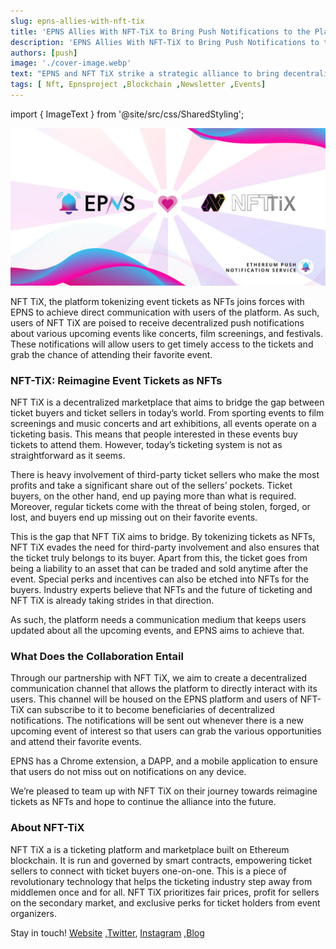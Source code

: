 ```yaml
---
slug: epns-allies-with-nft-tix
title: 'EPNS Allies With NFT-TiX to Bring Push Notifications to the Platform'
description: 'EPNS Allies With NFT-TiX to Bring Push Notifications to the Platform'
authors: [push]
image: './cover-image.webp'
text: "EPNS and NFT TiX strike a strategic alliance to bring decentralized push notifications for users."
tags: [ Nft, Epnsproject ,Blockchain ,Newsletter ,Events]
---
```

import { ImageText } from '@site/src/css/SharedStyling';

![Cover image of EPNS Allies With NFT-TiX to Bring Push Notifications to the Platform](./cover-image.webp)

<!--truncate-->

NFT TiX, the platform tokenizing event tickets as NFTs joins forces with EPNS to achieve direct communication with users of the platform. As such, users of NFT TiX are poised to receive decentralized push notifications about various upcoming events like concerts, film screenings, and festivals. These notifications will allow users to get timely access to the tickets and grab the chance of attending their favorite event.

### NFT-TiX: Reimagine Event Tickets as NFTs
NFT TiX is a decentralized marketplace that aims to bridge the gap between ticket buyers and ticket sellers in today’s world. From sporting events to film screenings and music concerts and art exhibitions, all events operate on a ticketing basis. This means that people interested in these events buy tickets to attend them. However, today’s ticketing system is not as straightforward as it seems.

There is heavy involvement of third-party ticket sellers who make the most profits and take a significant share out of the sellers’ pockets. Ticket buyers, on the other hand, end up paying more than what is required. Moreover, regular tickets come with the threat of being stolen, forged, or lost, and buyers end up missing out on their favorite events.

This is the gap that NFT TiX aims to bridge. By tokenizing tickets as NFTs, NFT TiX evades the need for third-party involvement and also ensures that the ticket truly belongs to its buyer. Apart from this, the ticket goes from being a liability to an asset that can be traded and sold anytime after the event. Special perks and incentives can also be etched into NFTs for the buyers. Industry experts believe that NFTs and the future of ticketing and NFT TiX is already taking strides in that direction.

As such, the platform needs a communication medium that keeps users updated about all the upcoming events, and EPNS aims to achieve that.

### What Does the Collaboration Entail
Through our partnership with NFT TiX, we aim to create a decentralized communication channel that allows the platform to directly interact with its users. This channel will be housed on the EPNS platform and users of NFT-TiX can subscribe to it to become beneficiaries of decentralized notifications. The notifications will be sent out whenever there is a new upcoming event of interest so that users can grab the various opportunities and attend their favorite events.

EPNS has a Chrome extension, a DAPP, and a mobile application to ensure that users do not miss out on notifications on any device.

We’re pleased to team up with NFT TiX on their journey towards reimagine tickets as NFTs and hope to continue the alliance into the future.

### About NFT-TiX
NFT TiX a is a ticketing platform and marketplace built on Ethereum blockchain. It is run and governed by smart contracts, empowering ticket sellers to connect with ticket buyers one-on-one. This is a piece of revolutionary technology that helps the ticketing industry step away from middlemen once and for all. NFT TiX prioritizes fair prices, profit for sellers on the secondary market, and exclusive perks for ticket holders from event organizers.

Stay in touch! [Website](https://www.nft-tix.com/) ,[Twitter](https://twitter.com/nft_tix), [Instagram](https://www.instagram.com/nft_tix/) ,[Blog](https://www.nft-tix.com/blog)

